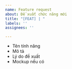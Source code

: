 ```yaml
---
name: Feature request
about: Đề xuất chức năng mới
title: "[FEAT] | "
labels: ''
assignees: ''

---
```


- Tên tính năng
- Mô tả
- Lý do đề xuất
- Mockup nếu có
